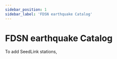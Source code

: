 ```yaml
---
sidebar_position: 1
sidebar_label: 'FDSN earthquake Catalog'
---
```


# FDSN earthquake Catalog
To add SeedLink stations, 